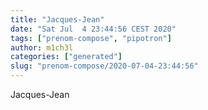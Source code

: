 ```yaml
---
title: "Jacques-Jean"
date: "Sat Jul  4 23:44:56 CEST 2020"
tags: ["prenom-compose", "pipotron"]
author: m1ch3l
categories: ["generated"]
slug: "prenom-compose/2020-07-04-23:44:56"
---
```


Jacques-Jean
